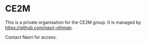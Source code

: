 # CE2M

This is a private organisation for the CE2M group. It is managed by https://github.com/nasri-othman. 

Contact Nasri for access.
